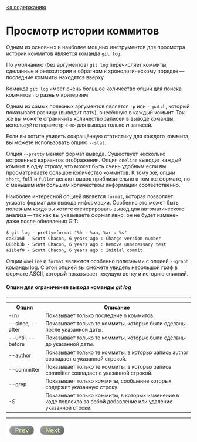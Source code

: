 [<к содержанию](readme.md)

# Просмотр истории коммитов

 Одним из основных и наиболее мощных инструментов для просмотра истории коммитов является команда `git log`.

 По умолчанию (без аргументов) `git log` перечисляет коммиты, сделанные в репозитории в обратном к хронологическому порядке — последние коммиты находятся вверху. 

Команда `git log` имеет очень большое количество опций для поиска коммитов по разным критериям. 

Одним из самых полезных аргументов является `-p` или `--patch`, который показывает разницу (выводит патч), внесённую в каждый коммит. Так же вы можете ограничить количество записей в выводе команды; используйте параметр `<-n>` для вывода только ***n*** записей.

Если вы хотите увидеть сокращённую статистику для каждого коммита, вы можете использовать опцию `--stat`.

  Опция `--pretty` меняет формат вывода. Существует несколько встроенных вариантов отображения. Опция `oneline` выводит каждый коммит в одну строку, что может быть очень удобным если вы просматриваете большое количество коммитов. К тому же, опции `short`, `full` и `fuller` делают вывод приблизительно в том же формате, но с меньшим или большим количеством информации соответственно.

Наиболее интересной опцией является `format`, которая позволяет указать формат для вывода информации. Особенно это может быть полезным когда вы хотите сгенерировать вывод для автоматического анализа — так как вы указываете формат явно, он не будет изменен даже после обновления GIT:

```
$ git log --pretty=format:"%h - %an, %ar : %s"
ca82a6d - Scott Chacon, 6 years ago : Change version number
085bb3b - Scott Chacon, 6 years ago : Remove unnecessary test
a11bef0 - Scott Chacon, 6 years ago : Initial commit
```
Опции `oneline` и `format` являются особенно полезными с опцией `--graph` команды log. С этой опцией вы сможете увидеть небольшой граф в формате ASCII, который показывает текущую ветку и историю слияний.


#### Опции для ограничения вывода команды ***git log***
---

<table>
  <tr>
    <th>Опция</th>
    <th>Описание </th>
  </tr>
  <tr>
    <td> -(n)</td>
    <td>Показывает только последние n коммитов.</td>
   </tr>
  <tr>
    <td>--since, --after</td>
    <td>Показывает только те коммиты, которые были сделаны после указанной даты.</td>
  </tr>
  <tr>
    <td>--until, --before</td>
    <td>Показывает только те коммиты, которые были сделаны до указанной даты.</td>
  </tr>
  <tr>
    <td>--author</td>
    <td>Показывает только те коммиты, в которых запись author совпадает с указанной строкой.</td>
  </tr>
  <tr>
    <td>--committer</td>
    <td>Показывает только те коммиты, в которых запись committer совпадает с указанной строкой.</td>
  </tr>
  <tr>
    <td>--grep</td>
    <td>Показывает только коммиты, сообщение которых содержит указанную строку.</td>
  </tr>
  <tr>
    <td>-S</td>
    <td>Показывает только коммиты, в которых изменение в коде повлекло за собой добавление или удаление указанной строки.</td>
  </tr>
</table>

---


[![Prev](/assets/prev3.png)](repo_change.md "Предыдущий раздел")[![Next](/assets/next3.png)](cancel.md "Следующий раздел")